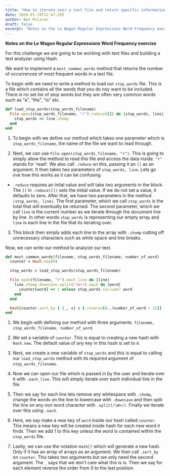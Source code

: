 ```yaml
---
title: "How to iterate over a text file and return specific information"
date: 2020-01-19T12:47:29Z
author: Ben McLaren
draft: false
excerpt: "Notes on the Le Wagon Regular Expressions Word Frequency exercise"
---
```


**Notes on the Le Wagon Regular Expressions Word Frequency exercise**

For this challenge we are going to be working with text files and building a text analyzer using Hash.

We want to implement a `most_common_words` method that returns the number of occurrences of most frequent words in a text file.

To begin with we need to write a method to load our `stop_words` file. This is a file which contains all the words that you do noy want to be included. There is no set list of stop words but they are often very common words such as “a”, “the”, “is” etc.

```ruby
def load_stop_words(stop_words_filename)
  File.open(stop_words_filename, "r").reduce([]) do |stop_words, line|
    stop_words << line.chomp
  end
end
```
1. To begin with we define our method which takes one parameter which is `stop_words_filename`, the name of the file we want to read through.

2. Next, we can use `File.open(stop_words_filename, "r")`. This is going to simply allow the method to read this file and access the data inside. `"r"` stands for 'read'. We also call `.reduce` on this, passing it an `[]` as an argument. It then takes two parameters of `stop_words, line`. Lets go ove how this works as it can be confusing.

-  `.reduce` requires an inital value and will take two arguments in the block. The `[]` in `.reduce([])` sets the initial value. If we do not set a value, it defaults to zero. After that, we have two parameters in the method `|stop_words, line|`. The first parameter, which we call `stop_words` is the total that will eventually be returned. The second parameter, which we call `line` is the current number as we iterate through the document line by line. In other words `stop_words` is representing our empty array and `line` is each line in the file that its iterating over.

3. This block then simply adds each line to the array with `.chomp` cutting off unnecessary characters such as white space and line breaks.

Now, we can write our method to analyize our text.

```ruby
def most_common_words(filename, stop_words_filename, number_of_word)
  counter = Hash.new(0)

  stop_words = load_stop_words(stop_words_filename)

  File.open(filename, "r").each_line do |line|
    line.chomp.downcase.split(/\W+/).each do |word|
      counter[word] += 1 unless stop_words.include? word
    end
  end

  Hash[counter.sort_by { |_, v| v }.reverse[0..(number_of_word - 1)]]
end
```
1. We begin with defining our method with three arguments. `filename, stop_words_filename, number_of_word`.

2. We set a variable of `counter`. This is equal to creating a new hash with `Hash.new`. The default value of any key in this hash is set to `0`.

3. Next, we create a new variable of `stop_words` and this is equal to calling our `load_stop_words` method with its required argument of `stop_words_filename`.

4. Now we can open our file which is passed in by the user and iterate over it with `.each_line`. This will simply iterate over each individual line in the file.

5. Then we say for each line lets remove any whitespace with `.chomp`, change the words on the line to lowercase with `.downcase` and then split the line on any non word character with `.split(/\W+/)`. Finally we iterate over this using `.each`.

6. Here, we say make a new key of `word` inside our hash called `counter`. This means a new key will be created inside hash for each new word it finds. Then we add 1 to this key unless the word is contained within the `stop_words` file.

7. Lastly, we can use the notation `Hash[]` which will generate a new hash. Only if it has an array of arrays as an argument. We then call `.sort_by` on `counter`. This takes two arguments but we only need the second argument. The `_` says that we don't care what this is is. Then we say for each element reverse the order from 0 to the last position.














